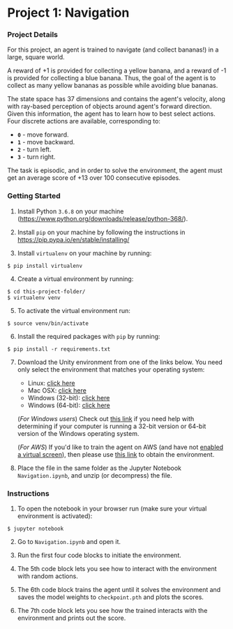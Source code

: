 # Project 1: Navigation

### Project Details

For this project, an agent is trained to navigate (and collect bananas!) in a large, square world.  

A reward of +1 is provided for collecting a yellow banana, and a reward of -1 is provided for collecting a blue banana.  Thus, the goal of the agent is to collect as many yellow bananas as possible while avoiding blue bananas.  

The state space has 37 dimensions and contains the agent's velocity, along with ray-based perception of objects around agent's forward direction.  Given this information, the agent has to learn how to best select actions.  Four discrete actions are available, corresponding to:
- **`0`** - move forward.
- **`1`** - move backward.
- **`2`** - turn left.
- **`3`** - turn right.

The task is episodic, and in order to solve the environment, the agent must get an average score of +13 over 100 consecutive episodes.

### Getting Started

1. Install Python `3.6.8` on your machine (https://www.python.org/downloads/release/python-368/).

2. Install `pip` on your machine by following the instructions in https://pip.pypa.io/en/stable/installing/

3. Install `virtualenv` on your machine by running:

```
$ pip install virtualenv
```

4. Create a virtual environment by running:

```
$ cd this-project-folder/
$ virtualenv venv
```

5. To activate the virtual environment run:

```
$ source venv/bin/activate
```

6. Install the required packages with `pip` by running:

```
$ pip install -r requirements.txt

```

7. Download the Unity environment from one of the links below.  You need only select the environment that matches your operating system:
    - Linux: [click here](https://s3-us-west-1.amazonaws.com/udacity-drlnd/P1/Banana/Banana_Linux.zip)
    - Mac OSX: [click here](https://s3-us-west-1.amazonaws.com/udacity-drlnd/P1/Banana/Banana.app.zip)
    - Windows (32-bit): [click here](https://s3-us-west-1.amazonaws.com/udacity-drlnd/P1/Banana/Banana_Windows_x86.zip)
    - Windows (64-bit): [click here](https://s3-us-west-1.amazonaws.com/udacity-drlnd/P1/Banana/Banana_Windows_x86_64.zip)
    
    (_For Windows users_) Check out [this link](https://support.microsoft.com/en-us/help/827218/how-to-determine-whether-a-computer-is-running-a-32-bit-version-or-64) if you need help with determining if your computer is running a 32-bit version or 64-bit version of the Windows operating system.

    (_For AWS_) If you'd like to train the agent on AWS (and have not [enabled a virtual screen](https://github.com/Unity-Technologies/ml-agents/blob/master/docs/Training-on-Amazon-Web-Service.md)), then please use [this link](https://s3-us-west-1.amazonaws.com/udacity-drlnd/P1/Banana/Banana_Linux_NoVis.zip) to obtain the environment.

8. Place the file in the same folder as the Jupyter Notebook `Navigation.ipynb`, and unzip (or decompress) the file. 

### Instructions

1. To open the notebook in your browser run (make sure your virtual environment is activated):

```
$ jupyter notebook
```

2. Go to `Navigation.ipynb` and open it.

3. Run the first four code blocks to initiate the environment.

4. The 5th code block lets you see how to interact with the environment with random actions.

5. The 6th code block trains the agent until it solves the environment and saves the model weights to `checkpoint.pth` and plots the scores.

6. The 7th code block lets you see how the trained interacts with the environment and prints out the score.